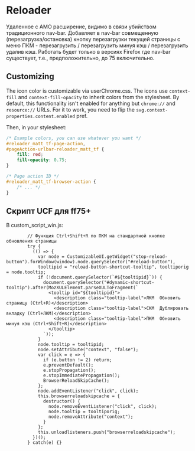 # Reloader


Удаленное с AMO расширение, видимо в связи убийством традиционного nav-bar. Добавляет в nav-bar совмещенную (перезагрузка/остановка) кнопку перезагрузки текущей страницы с меню ПКМ - перезагрузить / перезагрузить минуя кэш / перезагрузить удалив кэш. Работать будет только в версиях Firefox где nav-bar существует, т.е., предположительно, до 75 включительно.

## Customizing

The icon color is customizable via userChrome.css. The icons use `context-fill` and `context-fill-opacity` to inherit colors from the stylesheet. By default, this functionality isn't enabled for anything but `chrome://` and `resource://` URLs. For it to work, you need to flip the `svg.context-properties.content.enabled` pref.

Then, in your stylesheet:

````css
/* Example colors, you can use whatever you want */
#reloader_matt_tf-page-action,
#pageAction-urlbar-reloader_matt_tf {
    fill: red;
    fill-opacity: 0.75;
}

/* Page action ID */
#reloader_matt_tf-browser-action {
    /* ... */
}
````

## Скрипт UCF для ff75+

В custom_script_win.js:
```
        // Функция Ctrl+Shift+R по ПКМ на стандартной кнопке обновления страницы
        try {
          (() => {
            var node = CustomizableUI.getWidget("stop-reload-button").forWindow(window).node.querySelector("#reload-button"),
            tooltipid = "reload-button-shortcut-tooltip", tooltiporig = node.tooltip;
            if (!document.querySelector(`#${tooltipid}`)) {
              document.querySelector("#dynamic-shortcut-tooltip").after(MozXULElement.parseXULToFragment(`
                <tooltip id="${tooltipid}">
                  <description class="tooltip-label">ЛКМ  Обновить страницу (Ctrl+R)</description>
                  <description class="tooltip-label">СКМ  Дублировать вкладку (Ctrl+ЛКМ)</description>
                  <description class="tooltip-label">ПКМ  Обновить минуя кэш (Ctrl+Shift+R)</description>
                </tooltip>
              `));
            }
            node.tooltip = tooltipid;
            node.setAttribute("context", "false");
            var click = e => {
              if (e.button != 2) return;
              e.preventDefault();
              e.stopPropagation();
              e.stopImmediatePropagation();
              BrowserReloadSkipCache();
            };
            node.addEventListener("click", click);
            this.browserreloadskipcache = {
              destructor() {
                node.removeEventListener("click", click);
                node.tooltip = tooltiporig;
                node.removeAttribute("context");
              }
            };
            this.unloadlisteners.push("browserreloadskipcache");
          })();
        } catch(e) {}
```

